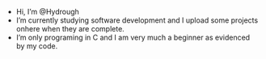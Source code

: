 - Hi, I’m @Hydrough
- I’m currently studying software development and I upload some projects onhere when they are complete.
- I’m only programing in C and I am very much a beginner as evidenced by my code.
